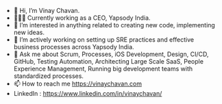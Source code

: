- 👋 Hi, I’m Vinay Chavan.
- 👨🏻‍💻 Currently working as a CEO, Yapsody India.
- 👀 I’m interested in anything related to creating new code, implementing new ideas.
- 🌱 I’m actively working on setting up SRE practices and effective business processes across Yapsody India.
- 💬 Ask me about Scrum, Processes, iOS Development, Design, CI/CD, GitHub, Testing Automation, Architecting Large Scale SaaS, People Experience Management, Running big development teams with standardized processes.
- 📫 How to reach me https://vinaychavan.com
- LinkedIn : https://www.linkedin.com/in/vinaychavan/

<!---
davinc/davinc is a ✨ special ✨ repository because its `README.md` (this file) appears on your GitHub profile.
You can click the Preview link to take a look at your changes.
--->
